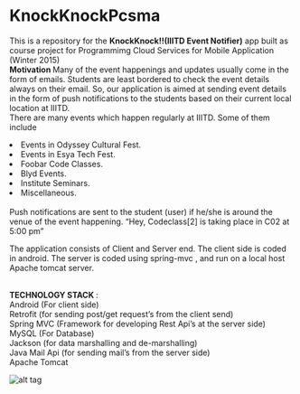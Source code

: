 # KnockKnockPcsma

This is a repository for the <b>KnockKnock!!(IIITD Event Notifier)</b>  app built as course project for Programmimg Cloud 
Services for Mobile Application (Winter 2015)</br>
<b>Motivation </b> 
Many of the event happenings and updates usually come in the form of emails. 
Students are least bordered to check the event details always on their email. 
So, our application is aimed at sending event details in the form of push notifications to the students based on their 
current local location at IIITD.
</br>
There are many events which happen regularly at IIITD. Some of them include
  <li>Events in Odyssey Cultural Fest.</li>
  <li>Events in Esya Tech Fest.</li>
  <li>Foobar Code Classes.</li>
  <li>Blyd Events.</li>
  <li>Institute Seminars.</li>
  <li>Miscellaneous.</li>

</br>
Push notifications are sent to the student (user) if he/she is around the venue of the event happening.
	“Hey, Codeclass[2] is taking place in C02 at 5:00 pm”
 </br>
 
The application consists of Client and Server end.
The client side is coded in android. The server is coded using spring-mvc , and run on a local host Apache tomcat server.

</br>
<b>TECHNOLOGY STACK </b>: <br/>
  Android (For client side) <br/>
  Retrofit (for sending post/get request’s from the client send) <br/>
  Spring MVC (Framework for developing Rest Api’s at the server side) <br/>
  MySQL (For Database) <br/>
  Jackson (for data marshalling and de-marshalling)<br/>
  Java Mail Api (for sending mail’s from the server side)<br/>
  Apache Tomcat <br/>


![alt tag](https://lh6.googleusercontent.com/-Y4SNBvO4UAY/VTp4h-7vunI/AAAAAAAADSc/WAnP84Dhbr4/w346-h577-no/Screenshot_2015-04-24-22-11-00.png)
